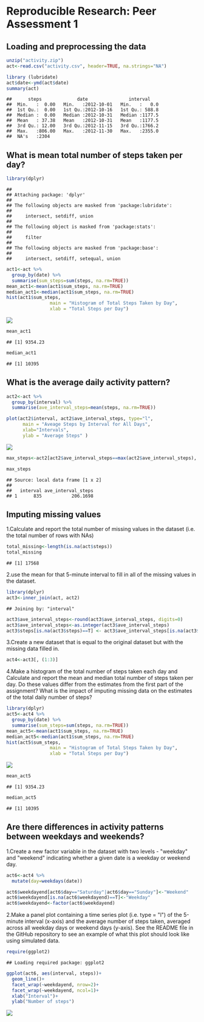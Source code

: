 # Reproducible Research: Peer Assessment 1

  
## Loading and preprocessing the data


```r
unzip("activity.zip")
act<-read.csv("activity.csv", header=TRUE, na.strings="NA")

library (lubridate) 
act$date<-ymd(act$date)
summary(act)
```

```
##      steps             date               interval     
##  Min.   :  0.00   Min.   :2012-10-01   Min.   :   0.0  
##  1st Qu.:  0.00   1st Qu.:2012-10-16   1st Qu.: 588.8  
##  Median :  0.00   Median :2012-10-31   Median :1177.5  
##  Mean   : 37.38   Mean   :2012-10-31   Mean   :1177.5  
##  3rd Qu.: 12.00   3rd Qu.:2012-11-15   3rd Qu.:1766.2  
##  Max.   :806.00   Max.   :2012-11-30   Max.   :2355.0  
##  NA's   :2304
```

## What is mean total number of steps taken per day?


```r
library(dplyr)
```

```
## 
## Attaching package: 'dplyr'
## 
## The following objects are masked from 'package:lubridate':
## 
##     intersect, setdiff, union
## 
## The following object is masked from 'package:stats':
## 
##     filter
## 
## The following objects are masked from 'package:base':
## 
##     intersect, setdiff, setequal, union
```

```r
act1<-act %>%
  group_by(date) %>%
  summarise(sum_steps=sum(steps, na.rm=TRUE))
mean_act1<-mean(act1$sum_steps, na.rm=TRUE)  
median_act1<-median(act1$sum_steps, na.rm=TRUE)  
hist(act1$sum_steps,
                main = "Histogram of Total Steps Taken by Day",
                xlab = "Total Steps per Day")
```

![](PA1_template_files/figure-html/unnamed-chunk-2-1.png) 

```r
mean_act1
```

```
## [1] 9354.23
```

```r
median_act1
```

```
## [1] 10395
```


## What is the average daily activity pattern?


```r
act2<-act %>%
  group_by(interval) %>%
  summarise(ave_interval_steps=mean(steps, na.rm=TRUE))

plot(act2$interval, act2$ave_interval_steps, type="l",
      main = "Aveage Steps by Interval for All Days",
      xlab="Intervals",
      ylab = "Average Steps" )
```

![](PA1_template_files/figure-html/unnamed-chunk-3-1.png) 

```r
max_steps<-act2[act2$ave_interval_steps==max(act2$ave_interval_steps), ]

max_steps
```

```
## Source: local data frame [1 x 2]
## 
##   interval ave_interval_steps
## 1      835           206.1698
```


## Imputing missing values

1.Calculate and report the total number of missing values in the dataset (i.e. the total number of rows with NAs)

```r
total_missing<-length(is.na(act$steps))
total_missing
```

```
## [1] 17568
```

2.use the mean for that 5-minute interval to fill in all of the missing values in the dataset. 


```r
library(dplyr)
act3<-inner_join(act, act2)
```

```
## Joining by: "interval"
```

```r
act3$ave_interval_steps<-round(act3$ave_interval_steps, digits=0)
act3$ave_interval_steps<-as.integer(act3$ave_interval_steps)
act3$steps[is.na(act3$steps)==T] <- act3$ave_interval_steps[is.na(act3$steps)==T]
```

3.Create a new dataset that is equal to the original dataset but with the missing data filled in.


```r
act4<-act3[, (1:3)]
```

4.Make a histogram of the total number of steps taken each day and Calculate and report the mean and median total number of steps taken per day. Do these values differ from the estimates from the first part of the assignment? What is the impact of imputing missing data on the estimates of the total daily number of steps?


```r
library(dplyr)
act5<-act4 %>%
  group_by(date) %>%
  summarise(sum_steps=sum(steps, na.rm=TRUE))
mean_act5<-mean(act1$sum_steps, na.rm=TRUE)  
median_act5<-median(act1$sum_steps, na.rm=TRUE)  
hist(act5$sum_steps,
                main = "Histogram of Total Steps Taken by Day",
                xlab = "Total Steps per Day")
```

![](PA1_template_files/figure-html/unnamed-chunk-7-1.png) 

```r
mean_act5
```

```
## [1] 9354.23
```

```r
median_act5
```

```
## [1] 10395
```

## Are there differences in activity patterns between weekdays and weekends?

1.Create a new factor variable in the dataset with two levels - "weekday" and "weekend" indicating whether a given date is a weekday or weekend day.


```r
act6<-act4 %>%
  mutate(day=weekdays(date)) 

act6$weekdayend[act6$day=="Saturday"|act6$day=="Sunday"]<-"Weekend" 
act6$weekdayend[is.na(act6$weekdayend)==T]<-"Weekday" 
act6$weekdayend<-factor(act6$weekdayend)
```

2.Make a panel plot containing a time series plot (i.e. type = "l") of the 5-minute interval (x-axis) and the average number of steps taken, averaged across all weekday days or weekend days (y-axis). See the README file in the GitHub repository to see an example of what this plot should look like using simulated data.


```r
require(ggplot2)
```

```
## Loading required package: ggplot2
```

```r
ggplot(act6, aes(interval, steps))+
  geom_line()+
  facet_wrap(~weekdayend, nrow=2)+
  facet_wrap(~weekdayend, ncol=1)+
  xlab("Interval")+
  ylab("Number of steps")
```

![](PA1_template_files/figure-html/unnamed-chunk-9-1.png) 
